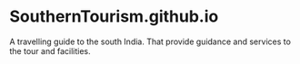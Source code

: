 # SouthernTourism.github.io
A travelling guide to the south India. That provide guidance and services to the tour and facilities.
